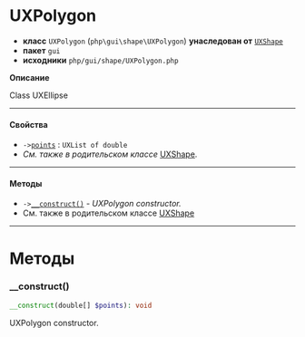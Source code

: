 # UXPolygon

- **класс** `UXPolygon` (`php\gui\shape\UXPolygon`) **унаследован от** [`UXShape`](https://github.com/jphp-compiler/jphp/blob/master/exts/jphp-gui-ext/api-docs/classes/php/gui/shape/UXShape.ru.md)
- **пакет** `gui`
- **исходники** `php/gui/shape/UXPolygon.php`

**Описание**

Class UXEllipse

---

#### Свойства

- `->`[`points`](#prop-points) : `UXList of double`
- *См. также в родительском классе* [UXShape](https://github.com/jphp-compiler/jphp/blob/master/exts/jphp-gui-ext/api-docs/classes/php/gui/shape/UXShape.ru.md).

---

#### Методы

- `->`[`__construct()`](#method-__construct) - _UXPolygon constructor._
- См. также в родительском классе [UXShape](https://github.com/jphp-compiler/jphp/blob/master/exts/jphp-gui-ext/api-docs/classes/php/gui/shape/UXShape.ru.md)

---
# Методы

<a name="method-__construct"></a>

### __construct()
```php
__construct(double[] $points): void
```
UXPolygon constructor.
